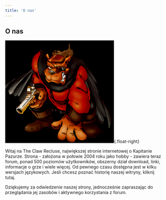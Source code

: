 ```yaml
---
title: 'O nas'
---
```


## O nas

![RedTail](redtailbig.png){.float-right}

Witaj na The Claw Recluse, największej stronie internetowej o Kapitanie Pazurze.
Strona - założona w połowie 2004 roku jako hobby - zawiera teraz forum,
ponad 500 poziomów użytkowników, obszerny dział download, linki, informacje o grze
i wiele więcej. Od pewnego czasu dostępna jest w kilku wersjach językowych.
Jeśli chcesz poznać historię naszej witryny, kliknij tutaj.

Dziękujemy za odwiedzenie naszej strony, jednocześnie zapraszając do przeglądania jej zasobów i aktywnego korzystania z forum.
